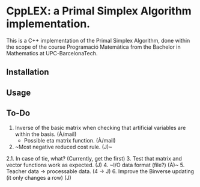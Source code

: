 # CppLEX: a Primal Simplex Algorithm implementation.

This is a C++ implementation of the Primal Simplex Algorithm, done within the scope of the course Programació Matemàtica from the Bachelor in Mathematics at UPC-BarcelonaTech.

## Installation
## Usage
## To-Do

1. Inverse of the basic matrix when checking that artificial variables are within the basis. (À/mail)
    - Possible eta matrix function. (À/mail)
2. ~Most negative reduced cost rule. (J)~
  
  2.1.  In case of tie, what? (Currently, get the first)
3. Test that matrix and vector functions work as expected. (J)
4. ~I/O data format (file?) (À)~
5. Teacher data -> processable data. (4 -> J)
6. Improve the Binverse updating (it only changes a row) (J)

